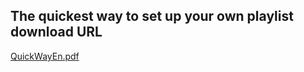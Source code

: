 ## The quickest way to set up your own playlist download URL

[QuickWayEn.pdf](https://xia-lina.github.io/pdf/QuickWayEn.pdf)
